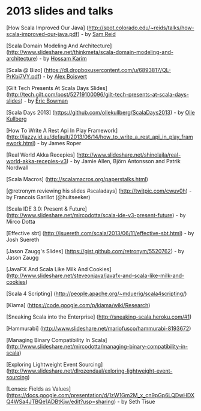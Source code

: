 # 2013 slides and talks

[How Scala Improved Our Java]
(http://spot.colorado.edu/~reids/talks/how-scala-improved-our-java.pdf) - by [Sam Reid](http://spot.colorado.edu/~reids/)


[Scala Domain Modeling And Architecture]
(http://www.slideshare.net/thinkmeta/scala-domain-modeling-and-architecture) - by [Hossam Karim](https://twitter.com/hossamkarim)


[Scala @ Bizo]
(https://dl.dropboxusercontent.com/u/6893817/QL-PrKbi7VY.pdf) - by [Alex Boisvert](https://twitter.com/boia01)


[Gilt Tech Presents At Scala Days Slides]
(http://tech.gilt.com/post/52719100096/gilt-tech-presents-at-scala-days-slides) - by [Eric Bowman](https://twitter.com/ebowman)


[Scala Days 2013]
(https://github.com/ollekullberg/ScalaDays2013) - by [Olle Kullberg](https://twitter.com/ollekullberg)


[How To Write A Rest Api In Play Framework]
(http://jazzy.id.au/default/2013/06/14/how_to_write_a_rest_api_in_play_framework.html) - by James Roper


[Real World Akka Recepies]
(http://www.slideshare.net/shinolajla/real-world-akka-recepies-v3) - by Jamie Allen, Björn Antonsson and Patrik Nordwall


[Scala Macros]
(http://scalamacros.org/paperstalks.html)


[@retronym reviewing his slides #scaladays]
(http://twitpic.com/cwuv0h) - by Francois Garillot (@huitseeker)


[Scala IDE 3.0: Present & Future]
(http://www.slideshare.net/mircodotta/scala-ide-v3-present-future) - by Mirco Dotta


[Effective sbt]
(http://jsuereth.com/scala/2013/06/11/effective-sbt.html) - by Josh Suereth


[Jason Zaugg's Slides]
(https://gist.github.com/retronym/5520762) - by Jason Zaugg


[JavaFX And Scala Like Milk And Cookies]
(http://www.slideshare.net/steveonjava/javafx-and-scala-like-milk-and-cookies)


[Scala 4 Scripting]
(http://people.apache.org/~mduerig/scala4scripting/)


[Kiama]
(https://code.google.com/p/kiama/wiki/Research)


[Sneaking Scala into the Enterprise]
(http://sneaking-scala.heroku.com/#1)


[Hammurabi]
(http://www.slideshare.net/mariofusco/hammurabi-8193672)


[Managing Binary Compatibility In Scala]
(http://www.slideshare.net/mircodotta/managing-binary-compatibility-in-scala)


[Exploring Lightweight Event Sourcing]
(http://www.slideshare.net/dlrozendaal/exloring-lightweight-event-sourcing)


[Lenses: Fields as Values]
(https://docs.google.com/presentation/d/1zW1Gm2M_x_cn9pGp6LQDwHDXQ4WSa4JTBQe1ADBtKjw/edit?usp=sharing) - by Seth Tisue
